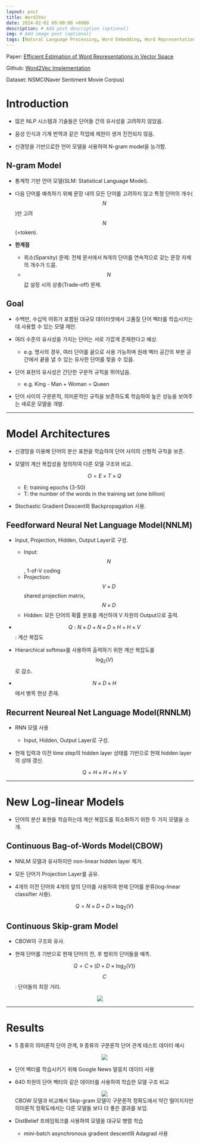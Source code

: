 ```yaml
---
layout: post
title: Word2Vec
date: 2024-02-02 09:00:00 +0900
description: # Add post description (optional)
img: # Add image post (optional)
tags: [Natural Language Processing, Word Embedding, Word Representation, Word2Vec, RNN] # add tag
---
```


Paper: [Efficient Estimation of Word Representations in Vector Space](https://arxiv.org/pdf/1301.3781.pdf)

Github: [Word2Vec Implementation](https://github.com/HeeSeungYoon/Paper/blob/main/Word2Vec/word2vec.py)

Dataset: NSMC(Naver Sentiment Movie Corpus)

# Introduction

- 많은 NLP 시스템과 기술들은 단어들 간의 유사성을 고려하지 않았음.

- 음성 인식과 기계 번역과 같은 작업에 제한이 생겨 진전되지 않음.

- 신경망을 기반으로한 언어 모델을 사용하여 N-gram model을 능가함.

## N-gram Model

- 통계학 기반 언어 모델(SLM: Statistical Language Model).

- 다음 단어를 예측하기 위해 문장 내의 모든 단어를 고려하지 않고 특정 단어의 개수($$N$$)만 고려 $$N$$(=token).

- **한계점**
    - 희소(Sparsity) 문제: 전체 문서에서 N개의 단어를 연속적으로 갖는 문장 자체의 개수가 드뭄.
    - $$N$$값 설정 시의 상충(Trade-off) 문제.

## Goal

- 수백만, 수십억 어휘가 포함된 대규모 데이터셋에서 고품질 단어 벡터를 학습시키는 데 사용할 수 있는 모델 제안.

- 여러 수준의 유사성을 가지는 단어는 서로 가깝게 존재한다고 예상.
    - e.g. 명사의 경우, 여러 단어를 끝으로 사용 가능하며 원래 벡터 공간의 부분 공간에서 끝을 낼 수 있는 유사한 단어를 찾을 수 있음.

- 단어 표현의 유사성은 간단한 구문적 규칙을 뛰어넘음. 
    - e.g. King - Man + Woman = Queen

- 단어 사이의 구문론적, 의미론적인 규칙을 보존하도록 학습하여 높은 성능을 보여주는 새로운 모델을 개발.

--- 

# Model Architectures

- 신경망을 이용해 단어의 분산 표현을 학습하여 단어 사이의 선형적 규칙을 보존.

- 모델의 계산 복잡성을 정의하여 다른 모델 구조와 비교.

    $$ O = E \times T \times Q $$
    - E: training epochs (3-50)
    - T: the number of the words in the training set (one billion)

- Stochastic Gradient Descent와 Backpropagation 사용.

## Feedforward Neural Net Language Model(NNLM)

- Input, Projection, Hidden, Output Layer로 구성.
    - Input: $$N$$, 1-of-V coding
    - Projection: $$ V \times D $$ shared projection matrix, $$ N \times D $$
    - Hidden: 모든 단어의 확률 분포를 계산하여 V 차원의 Output으로 출력.

- $$ Q: N \times D + N \times D \times H + H \times V $$: 계산 복잡도

- Hierarchical softmax를 사용하여 출력하기 위한 계산 복잡도를 $$\log_{2}(V) $$로 감소.
- $$ N \times D \times H $$에서 병목 현상 존재.

## Recurrent Neureal Net Language Model(RNNLM)

- RNN 모델 사용
    - Input, Hidden, Output Layer로 구성.

- 현재 입력과 이전 time step의 hidden layer 상태를 기반으로 현재 hidden layer의 상태 갱신.

    $$ Q = H \times H + H \times V $$ 

---

# New Log-linear Models

- 단어의 분산 표현을 학습하는데 계산 복잡도를 최소화하기 위한 두 가지 모델을 소개.

## Continuous Bag-of-Words Model(CBOW)

- NNLM 모델과 유사하지만 non-linear hidden layer 제거.

- 모든 단어가 Projection Layer를 공유.

- 4개의 이전 단어와 4개의 앞의 단어를 사용하여 현재 단어를 분류(log-linear classifier 사용).

    $$ Q = N \times D + D \times \log_{2}(V) $$

## Continuous Skip-gram Model

- CBOW의 구조와 유사.

- 현재 단어를 기반으로 현재 단어의 전, 후 범위의 단어들을 예측.

    $$ Q = C \times (D + D \times \log_{2}(V)) $$
    $$C$$ : 단어들의 최장 거리.

<div align='center'>
    <img src='{{site.baseurl}}/assets/img/word2vec/model_architecture.png' />
</div>

---

# Results

- 5 종류의 의미론적 단어 관계, 9 종류의 구문론적 단어 관계 테스트 데이터 예시

    <div align='center'>
    <img src='{{site.baseurl}}/assets/img/word2vec/testdata.png' />
    </div>

- 단어 벡터를 학습시키기 위해 Google News 말뭉치 데이터 사용

- 640 차원의 단어 벡터의 같은 데이터를 사용하여 학습한 모델 구조 비교
    <div align='center'>
    <img src='{{site.baseurl}}/assets/img/word2vec/comparison_of_architecture.png' />
    </div>
    CBOW 모델과 비교해서 Skip-gram 모델이 구문론적 정확도에서 약간 떨어지지만 의미론적 정확도에서는 다른 모델들 보다 더 좋은 결과를 보임.

- DistBelief 프레임워크를 사용하여 모델을 대규모 병렬 학습
    - mini-batch asynchronous gradient descent와 Adagrad 사용


